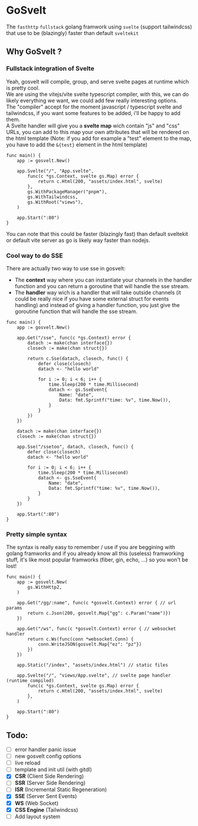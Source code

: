 # GoSvelt
 The `fasthttp` `fullstack` golang framwork using `svelte` (support tailwindcss)
 that use to be (blazingly) faster than default `sveltekit`

## Why GoSvelt ?
### Fullstack integration of Svelte
 Yeah, gosvelt will compile, group, and serve svelte pages at runtime which is pretty cool.  
 We are using the vitejs/vite svelte typescript compiler, with this, we can do likely everything we want, we could add few really interesting options.  
 The "compiler" accept for the moment javascript / typescript svelte and tailwindcss, if you want some features to be added, i'll be happy to add them.  
 A Svelte handler will give you a **svelte map** wich contain "js" and "css" URLs, you can add to this map your own attributes that will be rendered on the html template (Note: if you add for example a "test" element to the map, you have to add the `&{test}` element in the html template)
```golang
func main() {
	app := gosvelt.New()

	app.Svelte("/", "App.svelte",
		func(c *gs.Context, svelte gs.Map) error {
			return c.Html(200, "assets/index.html", svelte)
		},
		gs.WithPackageManager("pnpm"),
		gs.WithTailwindcss,
		gs.WithRoot("views"),
	)

	app.Start(":80")
}
```
You can note that this could be faster (blazingly fast) than default sveltekit or default vite server as go is likely way faster than nodejs.  
### Cool way to do SSE
 There are actually two way to use sse in gosvelt:  
 - The **context** way where you can instantiate your channels in the handler function and you can return a goroutine that will handle the sse stream.
 - The **handler** way wich is a handler that will take outside channels (it could be really nice if you have some external struct for events handling) and instead of giving a handler function, you just give the goroutine function that will handle the sse stream.
```golang
func main() {
	app := gosvelt.New()

	app.Get("/sse", func(c *gs.Context) error {
		datach := make(chan interface{})
		closech := make(chan struct{})

		return c.Sse(datach, closech, func() {
			defer close(closech)
			datach <- "hello world"

			for i := 0; i < 6; i++ {
				time.Sleep(200 * time.Millisecond)
				datach <- gs.SseEvent{
					Name: "date",
					Data: fmt.Sprintf("time: %v", time.Now()),
				}
			}
		})
	})

	datach := make(chan interface{})
	closech := make(chan struct{})

	app.Sse("/ssetoo", datach, closech, func() {
		defer close(closech)
		datach <- "hello world"

		for i := 0; i < 6; i++ {
			time.Sleep(200 * time.Millisecond)
			datach <- gs.SseEvent{
				Name: "date",
				Data: fmt.Sprintf("time: %v", time.Now()),
			}
		}
	})

	app.Start(":80")
}
```
### Pretty simple syntax
 The syntax is really easy to remember / use if you are beggining with golang framworks and if you already know all this (useless) framworking stuff, it's like most popular framworks (fiber, gin, echo, ...) so you won't be lost!
```golang
func main() {
	app := gosvelt.New(
		gs.WithHttp2,
	)

	app.Get("/gg/:name", func(c *gosvelt.Context) error { // url params
		return c.Json(200, gosvelt.Map{"gg": c.Param("name")})
	})

	app.Get("/ws", func(c *gosvelt.Context) error { // websocket handler
		return c.Ws(func(conn *websocket.Conn) {
			conn.WriteJSON(gosvelt.Map{"ez": "pz"})
		})
	})

	app.Static("/index", "assets/index.html") // static files

	app.Svelte("/", "views/App.svelte", // svelte page handler (runtime compiled)
		func(c *gs.Context, svelte gs.Map) error {
			return c.Html(200, "assets/index.html", svelte)
		},
	)

	app.Start(":80")
}
```
## Todo:
 - [ ] error handler panic issue
 - [ ] new gosvelt config options
 - [ ] live reload
 - [ ] template and init util (with gitdl)
 - [x] **CSR** (Client Side Rendering)
 - [ ] **SSR** (Server Side Rendering)
 - [ ] **ISR** (Incremental Static Regeneration)
 - [x] **SSE** (Server Sent Events)
 - [x] **WS** (Web Socket)
 - [x] **CSS Engine** (Tailwindcss)
 - [ ] Add layout system
